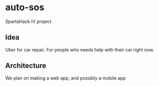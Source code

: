 # auto-sos
SpartaHack IV project

## Idea
Uber for car repair. For people who needs help with their car right now.

## Architecture
We plan on making a web app, and possibly a mobile app

